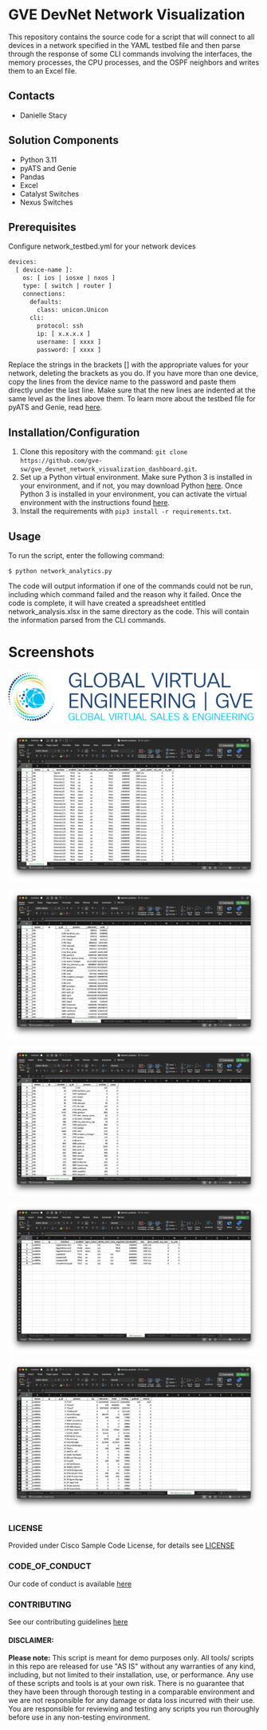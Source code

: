 # GVE DevNet Network Visualization
This repository contains the source code for a script that will connect to all devices in a network specified in the YAML testbed file and then parse through the response of some CLI commands involving the interfaces, the memory processes, the CPU processes, and the OSPF neighbors and writes them to an Excel file.

## Contacts
* Danielle Stacy

## Solution Components
* Python 3.11
* pyATS and Genie
* Pandas
* Excel
* Catalyst Switches
* Nexus Switches

## Prerequisites
Configure network_testbed.yml for your network devices
```
devices:
  [ device-name ]:
    os: [ ios | iosxe | nxos ]
    type: [ switch | router ]
    connections:
      defaults:
        class: unicon.Unicon
      cli:
        protocol: ssh
        ip: [ x.x.x.x ]
        username: [ xxxx ]
        password: [ xxxx ]
```
Replace the strings in the brackets [] with the appropriate values for your network, deleting the brackets as you do. If you have more than one device, copy the lines from the device name to the password and paste them directly under the last line. Make sure that the new lines are indented at the same level as the lines above them. To learn more about the testbed file for pyATS and Genie, read [here](https://pubhub.devnetcloud.com/media/pyats-getting-started/docs/quickstart/manageconnections.html#creating-testbed-yaml-file).

## Installation/Configuration
1. Clone this repository with the command: `git clone https://github.com/gve-sw/gve_devnet_network_visualization_dashboard.git`.
2. Set up a Python virtual environment. Make sure Python 3 is installed in your environment, and if not, you may download Python [here](https://www.python.org/downloads/). Once Python 3 is installed in your environment, you can activate the virtual environment with the instructions found [here](https://docs.python.org/3/tutorial/venv.html).
3. Install the requirements with `pip3 install -r requirements.txt`.

## Usage
To run the script, enter the following command:
```
$ python network_analytics.py
```

The code will output information if one of the commands could not be run, including which command failed and the reason why it failed. Once the code is complete, it will have created a spreadsheet entitled network_analysis.xlsx in the same directory as the code. This will contain the information parsed from the CLI commands.

# Screenshots

![/IMAGES/0image.png](/IMAGES/0image.png)

![/IMAGES/nxos_intf.png](/IMAGES/nxos_intf.png)

![/IMAGES/nxos_memory.png](/IMAGES/nxos_memory.png)

![/IMAGES/nxos_cpu.png](/IMAGES/nxos_cpu.png)

![/IMAGES/ios_intf.png](/IMAGES/ios_intf.png)

![/IMAGES/ios_memory.png](/IMAGES/ios_memory.png)

### LICENSE

Provided under Cisco Sample Code License, for details see [LICENSE](LICENSE.md)

### CODE_OF_CONDUCT

Our code of conduct is available [here](CODE_OF_CONDUCT.md)

### CONTRIBUTING

See our contributing guidelines [here](CONTRIBUTING.md)

#### DISCLAIMER:
<b>Please note:</b> This script is meant for demo purposes only. All tools/ scripts in this repo are released for use "AS IS" without any warranties of any kind, including, but not limited to their installation, use, or performance. Any use of these scripts and tools is at your own risk. There is no guarantee that they have been through thorough testing in a comparable environment and we are not responsible for any damage or data loss incurred with their use.
You are responsible for reviewing and testing any scripts you run thoroughly before use in any non-testing environment.